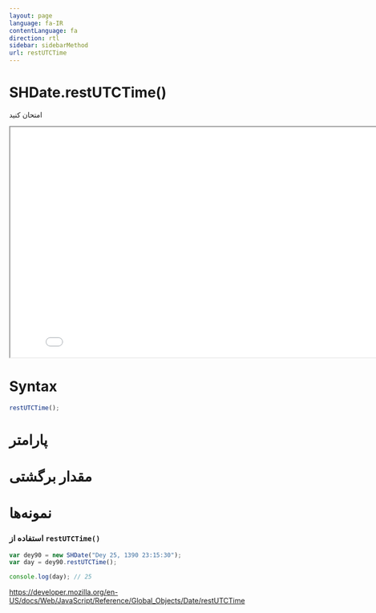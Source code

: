 ```yaml
---
layout: page
language: fa-IR
contentLanguage: fa
direction: rtl
sidebar: sidebarMethod
url: restUTCTime
---
```


# SHDate.restUTCTime()

امتحان کنید

<iframe style="width: 830px; height: 460px;" src="/SHDateTime-js/examples/live.html?function=restUTCTime" title="MDN Web Docs Interactive Example" loading="lazy"></iframe>
<br/>

# Syntax

```js
restUTCTime();
```

# پارامتر

# مقدار برگشتی

# نمونه‌ها

### استفاده از <code dir="ltr">restUTCTime()</code>

```js
var dey90 = new SHDate("Dey 25, 1390 23:15:30");
var day = dey90.restUTCTime();

console.log(day); // 25
```

https://developer.mozilla.org/en-US/docs/Web/JavaScript/Reference/Global_Objects/Date/restUTCTime
